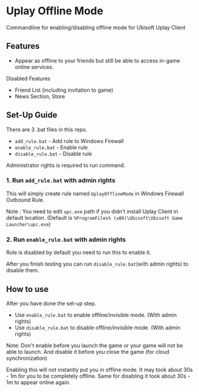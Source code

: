 # Uplay Offline Mode

Commandline for enabling/disabling offline mode for Ubisoft Uplay Client

## Features

- Appear as offline to your friends but still be able to access in-game online services.

Disabled Features
- Friend List (including invitation to game)
- News Section, Store

## Set-Up Guide

There are 3 .bat files in this repo.

- `add_rule.bat` - Add rule to Windows Firewall
- `enable_rule.bat` - Enable rule
- `disable_rule.bat` - Disable rule

Administrator rights is required to run command.

### 1. Run `add_rule.bat` with admin rights

This will simply create rule named `UplayOfflineMode` in Windows Firewall Outbound Rule.

Note : You need to edit `upc.exe` path if you didn't install Uplay Client in default location. (Default is `%ProgramFiles% (x86)\Ubisoft\Ubisoft Game Launcher\upc.exe`)

### 2. Run `enable_rule.bat` with admin rights

Rule is disabled by default you need to run this to enable it.

After you finish testing you can run `disable_rule.bat`(with admin rights) to disable them.

## How to use

After you have done the set-up step.

- Use `enable_rule.bat` to enable offline/invisible mode. (With admin rights)
- Use `disable_rule.bat` to disable offline/invisible mode. (With admin rights)

Note: Don't enable before you launch the game or your game will not be able to launch. And disable it before you close the game (for cloud synchronization)

Enabling this will not instantly put you in offline mode. It may took about 30s - 1m for you to be completely offline. Same for disabling it took about 30s - 1m to appear online again.
